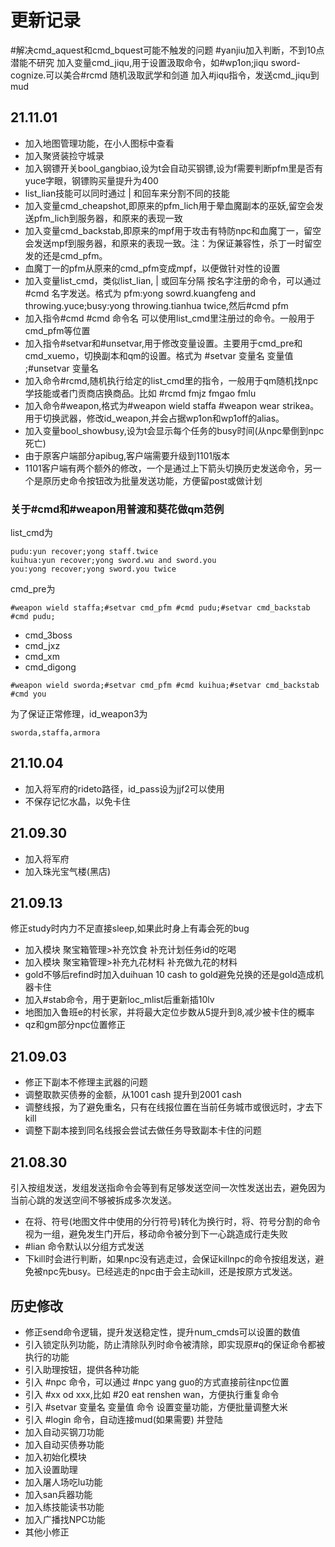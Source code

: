 # 更新记录
#解决cmd_aquest和cmd_bquest可能不触发的问题
#yanjiu加入判断，不到10点潜能不研究
加入变量cmd_jiqu,用于设置汲取命令，如#wp1on;jiqu sword-cognize.可以美合#rcmd 随机汲取武学和剑道
加入#jiqu指令，发送cmd_jiqu到mud
## 21.11.01
* 加入地图管理功能，在小人图标中查看
* 加入聚贤装捡守城录
* 加入钢镖开关bool_gangbiao,设为t会自动买钢镖,设为f需要判断pfm里是否有yuce字眼，钢镖购买量提升为400
* list_lian技能可以同时通过 | 和回车来分割不同的技能
* 加入变量cmd_cheapshot,即原来的pfm_lich用于晕血魔副本的巫妖,留空会发送pfm_lich到服务器，和原来的表现一致
* 加入变量cmd_backstab,即原来的mpf用于攻击有特防npc和血魔丁一，留空会发送mpf到服务器，和原来的表现一致。注：为保证兼容性，杀丁一时留空发的还是cmd_pfm。
* 血魔丁一的pfm从原来的cmd_pfm变成mpf，以便做针对性的设置
* 加入变量list_cmd，类似list_lian, | 或回车分隔 按名字注册的命令，可以通过 #cmd 名字发送。格式为 pfm:yong sowrd.kuangfeng and throwing.yuce;busy:yong throwing.tianhua twice,然后#cmd pfm
* 加入指令#cmd #cmd 命令名 可以使用list_cmd里注册过的命令。一般用于cmd_pfm等位置
* 加入指令#setvar和#unsetvar,用于修改变量设置。主要用于cmd_pre和cmd_xuemo，切换副本和qm的设置。格式为 #setvar 变量名 变量值 ;#unsetvar 变量名
* 加入命令#rcmd,随机执行给定的list_cmd里的指令，一般用于qm随机找npc学技能或者门贡商店换商品。比如 #rcmd fmjz fmgao fmlu
* 加入命令#weapon,格式为#weapon wield staffa #weapon wear strikea。用于切换武器，修改id_weapon,并会占据wp1on和wp1off的alias。
* 加入变量bool_showbusy,设为t会显示每个任务的busy时间(从npc晕倒到npc死亡)
* 由于原客户端部分apibug,客户端需要升级到1101版本
* 1101客户端有两个额外的修改，一个是通过上下箭头切换历史发送命令，另一个是原历史命令按钮改为批量发送功能，方便留post或做计划

### 关于#cmd和#weapon用普渡和葵花做qm范例

list_cmd为

```
pudu:yun recover;yong staff.twice
kuihua:yun recover;yong sword.wu and sword.you
you:yong recover;yong sword.you twice
```

cmd_pre为
```
#weapon wield staffa;#setvar cmd_pfm #cmd pudu;#setvar cmd_backstab #cmd pudu;
```

* cmd_3boss
* cmd_jxz
* cmd_xm
* cmd_digong
```
#weapon wield sworda;#setvar cmd_pfm #cmd kuihua;#setvar cmd_backstab #cmd you 
```
为了保证正常修理，id_weapon3为
```
sworda,staffa,armora
```
## 21.10.04
* 加入将军府的rideto路径，id_pass设为jjf2可以使用
* 不保存记忆水晶，以免卡住
## 21.09.30
* 加入将军府
* 加入珠光宝气楼(黑店)
## 21.09.13
修正study时内力不足直接sleep,如果此时身上有毒会死的bug
* 加入模块 聚宝箱管理>补充饮食 补充计划任务id的吃喝
* 加入模块 聚宝箱管理>补充九花材料 补充做九花的材料
* gold不够后refind时加入duihuan 10 cash to gold避免兑换的还是gold造成机器卡住
* 加入#stab命令，用于更新loc_mlist后重新插10lv
* 地图加入鲁班e的村长家，并将最大定位步数从5提升到8,减少被卡住的概率
* qz和gm部分npc位置修正

## 21.09.03
* 修正下副本不修理主武器的问题
* 调整取款买债券的金额，从1001 cash 提升到2001 cash
* 调整线报，为了避免重名，只有在线报位置在当前任务城市或很远时，才去下kill
* 调整下副本接到同名线报会尝试去做任务导致副本卡住的问题
## 21.08.30

引入按组发送，发组发送指命令会等到有足够发送空间一次性发送出去，避免因为当前心跳的发送空间不够被拆成多次发送。

* 在将、符号(地图文件中使用的分行符号)转化为换行时，将、符号分割的命令视为一组，避免发生门开后，移动命令被分到下一心跳造成行走失败
* #lian 命令默认以分组方式发送
* 下kill时会进行判断，如果npc没有逃走过，会保证killnpc的命令按组发送，避免被npc先busy。已经逃走的npc由于会主动kill，还是按原方式发送。

## 历史修改

* 修正send命令逻辑，提升发送稳定性，提升num_cmds可以设置的数值
* 引入锁定队列功能，防止清除队列时命令被清除，即实现原#q的保证命令都被执行的功能
* 引入助理按钮，提供各种功能
* 引入 #npc 命令，可以通过 #npc yang guo的方式直接前往npc位置
* 引入 #xx od xxx,比如 #20 eat renshen wan，方便执行重复命令
* 引入 #setvar 变量名 变量值 命令 设置变量功能，方便批量调整大米
* 引入 #login 命令，自动连接mud(如果需要) 并登陆
* 加入自动买钢刀功能
* 加入自动买债券功能
* 加入初始化模块
* 加入设置助理
* 加入屠人场吃lu功能
* 加入san兵器功能
* 加入练技能读书功能
* 加入广播找NPC功能
* 其他小修正
